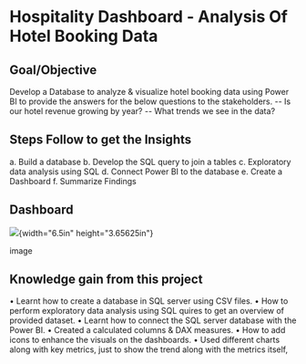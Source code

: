 # Hospitality Dashboard - Analysis Of Hotel Booking Data

## Goal/Objective

Develop a Database to analyze & visualize hotel booking data using Power
BI to provide the answers for the below questions to the stakeholders.
-- Is our hotel revenue growing by year? -- What trends we see in the
data?

## Steps Follow to get the Insights

a.  Build a database
b.  Develop the SQL query to join a tables
c.  Exploratory data analysis using SQL
d.  Connect Power BI to the database
e.  Create a Dashboard
f.  Summarize Findings

## Dashboard

![](/media/image2.png){width="6.5in" height="3.65625in"}

image

## Knowledge gain from this project

• Learnt how to create a database in SQL server using CSV files. • How
to perform exploratory data analysis using SQL quires to get an overview
of provided dataset. • Learnt how to connect the SQL server database
with the Power BI. • Created a calculated columns & DAX measures. • How
to add icons to enhance the visuals on the dashboards. • Used different
charts along with key metrics, just to show the trend along with the
metrics itself,
